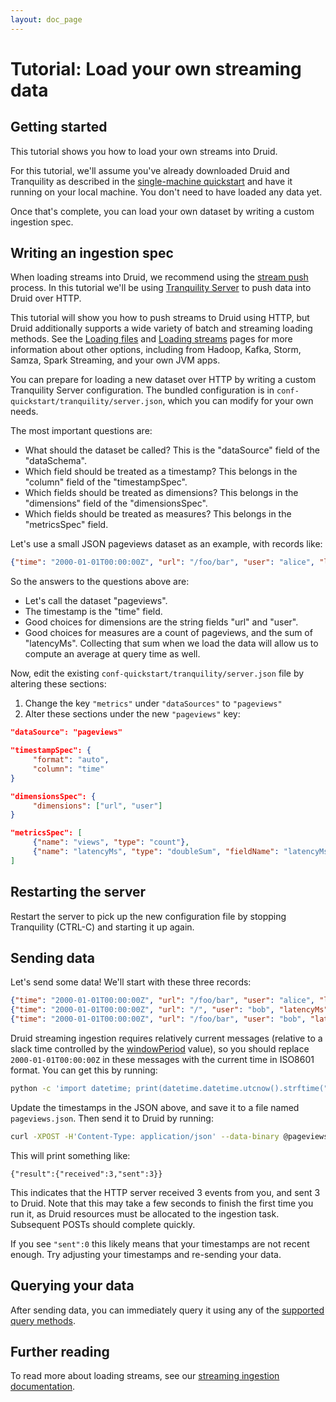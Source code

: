 ```yaml
---
layout: doc_page
---
```


# Tutorial: Load your own streaming data

## Getting started

This tutorial shows you how to load your own streams into Druid.

For this tutorial, we'll assume you've already downloaded Druid and Tranquility as described in
the [single-machine quickstart](quickstart.html) and have it running on your local machine. You
don't need to have loaded any data yet.

Once that's complete, you can load your own dataset by writing a custom ingestion spec.

## Writing an ingestion spec

When loading streams into Druid, we recommend using the [stream push](../ingestion/stream-push.html)
process. In this tutorial we'll be using [Tranquility Server](../ingestion/stream-ingestion.html#server) to push
data into Druid over HTTP.

<div class="note info">
This tutorial will show you how to push streams to Druid using HTTP, but Druid additionally supports
a wide variety of batch and streaming loading methods. See the <a href="../ingestion/batch-ingestion.html">Loading files</a>
and <a href="../ingestion/stream-ingestion.html">Loading streams</a> pages for more information about other options,
including from Hadoop, Kafka, Storm, Samza, Spark Streaming, and your own JVM apps.
</div>

You can prepare for loading a new dataset over HTTP by writing a custom Tranquility Server
configuration. The bundled configuration is in `conf-quickstart/tranquility/server.json`, which
you can modify for your own needs.

The most important questions are:

  * What should the dataset be called? This is the "dataSource" field of the "dataSchema".
  * Which field should be treated as a timestamp? This belongs in the "column" field of the "timestampSpec".
  * Which fields should be treated as dimensions? This belongs in the "dimensions" field of the "dimensionsSpec".
  * Which fields should be treated as measures? This belongs in the "metricsSpec" field.

Let's use a small JSON pageviews dataset as an example, with records like:

```json
{"time": "2000-01-01T00:00:00Z", "url": "/foo/bar", "user": "alice", "latencyMs": 32}
```

So the answers to the questions above are:

  * Let's call the dataset "pageviews".
  * The timestamp is the "time" field.
  * Good choices for dimensions are the string fields "url" and "user".
  * Good choices for measures are a count of pageviews, and the sum of "latencyMs". Collecting that
sum when we load the data will allow us to compute an average at query time as well.

Now, edit the existing `conf-quickstart/tranquility/server.json` file by altering these
sections:

  1. Change the key `"metrics"` under `"dataSources"` to `"pageviews"`
  2. Alter these sections under the new `"pageviews"` key:
  ```json
  "dataSource": "pageviews"
  ```

  ```json
  "timestampSpec": {
       "format": "auto",
       "column": "time"
  }
  ```

  ```json
  "dimensionsSpec": {
       "dimensions": ["url", "user"]
  }
  ```

  ```json
  "metricsSpec": [
       {"name": "views", "type": "count"},
       {"name": "latencyMs", "type": "doubleSum", "fieldName": "latencyMs"}
  ]
  ```

## Restarting the server

Restart the server to pick up the new configuration file by stopping Tranquility (CTRL-C) and starting it up again.

## Sending data

Let's send some data! We'll start with these three records:

```json
{"time": "2000-01-01T00:00:00Z", "url": "/foo/bar", "user": "alice", "latencyMs": 32}
{"time": "2000-01-01T00:00:00Z", "url": "/", "user": "bob", "latencyMs": 11}
{"time": "2000-01-01T00:00:00Z", "url": "/foo/bar", "user": "bob", "latencyMs": 45}
```

Druid streaming ingestion requires relatively current messages (relative to a slack time controlled by the
[windowPeriod](../ingestion/stream-push.html#segmentgranularity-and-windowperiod) value), so you should
replace `2000-01-01T00:00:00Z` in these messages with the current time in ISO8601 format. You can
get this by running:

```bash
python -c 'import datetime; print(datetime.datetime.utcnow().strftime("%Y-%m-%dT%H:%M:%SZ"))'
```

Update the timestamps in the JSON above, and save it to a file named `pageviews.json`. Then send
it to Druid by running:

```bash
curl -XPOST -H'Content-Type: application/json' --data-binary @pageviews.json http://localhost:8200/v1/post/pageviews
```

This will print something like:

```
{"result":{"received":3,"sent":3}}
```

This indicates that the HTTP server received 3 events from you, and sent 3 to Druid. Note that
this may take a few seconds to finish the first time you run it, as Druid resources must be
allocated to the ingestion task. Subsequent POSTs should complete quickly.

If you see `"sent":0` this likely means that your timestamps are not recent enough. Try adjusting
your timestamps and re-sending your data.

## Querying your data

After sending data, you can immediately query it using any of the
[supported query methods](../querying/querying.html).

## Further reading

To read more about loading streams, see our [streaming ingestion documentation](../ingestion/stream-ingestion.html).
